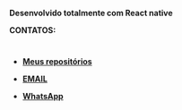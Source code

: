                     
                    
                    
                 
                    
                        
**Desenvolvido totalmente com React native**

**CONTATOS:**
#
* **[Meus repositórios](https://github.com/Mtb-Iago)**

* **[EMAIL](iagooliveira09@outlook.com)**

* **[WhatsApp](https://web.whatsapp.com/send?phone=5577988162530&text=Olá,%20visitei%20seu%20projeto%20no%20Github...)**
